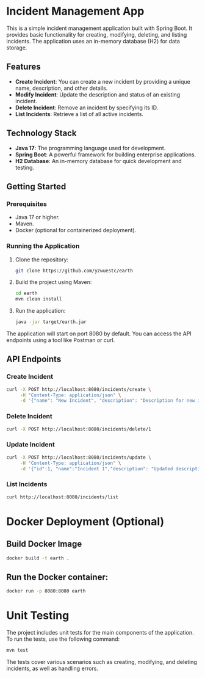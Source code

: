 # Incident Management App

This is a simple incident management application built with Spring Boot. It provides basic functionality for creating, modifying, deleting, and listing incidents. The application uses an in-memory database (H2) for data storage.

## Features

- **Create Incident**: You can create a new incident by providing a unique name, description, and other details.
- **Modify Incident**: Update the description and status of an existing incident.
- **Delete Incident**: Remove an incident by specifying its ID.
- **List Incidents**: Retrieve a list of all active incidents.

## Technology Stack

- **Java 17**: The programming language used for development.
- **Spring Boot**: A powerful framework for building enterprise applications.
- **H2 Database**: An in-memory database for quick development and testing.

## Getting Started

### Prerequisites

- Java 17 or higher.
- Maven.
- Docker (optional for containerized deployment).

### Running the Application

1. Clone the repository:
    ```bash
    git clone https://github.com/yzwuestc/earth
    ```

2. Build the project using Maven:
    ```bash
    cd earth
    mvn clean install
    ```

3. Run the application:
    ```bash
    java -jar target/earth.jar
    ```

The application will start on port 8080 by default. You can access the API endpoints using a tool like Postman or curl.

## API Endpoints

### Create Incident
```sh
curl -X POST http://localhost:8080/incidents/create \
     -H "Content-Type: application/json" \
     -d '{"name": "New Incident", "description": "Description for new incident"}'
```
### Delete Incident
```sh
curl -X POST http://localhost:8080/incidents/delete/1
```
### Update Incident
```sh
curl -X POST http://localhost:8080/incidents/update \
     -H "Content-Type: application/json" \
     -d '{"id":1, "name":"Incident 1","description": "Updated description", "status": "CLOSED"}'
```
### List Incidents
```sh
curl http://localhost:8080/incidents/list
```

# Docker Deployment (Optional)
## Build Docker Image
```sh
docker build -t earth .
```
## Run the Docker container:
```sh
docker run -p 8080:8080 earth
```

# Unit Testing
The project includes unit tests for the main components of the application. To run the tests, use the following command:
```sh
mvn test
```
The tests cover various scenarios such as creating, modifying, and deleting incidents, as well as handling errors.